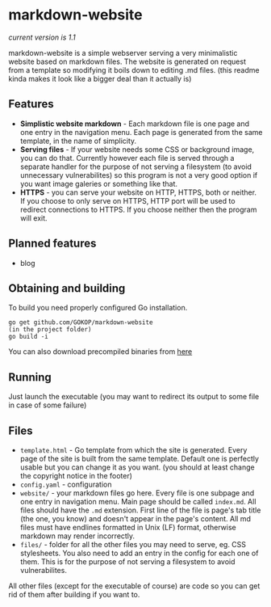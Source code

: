 # markdown-website

*current version is 1.1*

markdown-website is a simple webserver serving a very minimalistic website based on markdown files.
The website is generated on request from a template so modifying it boils down to editing .md files.
(this readme kinda makes it look like a bigger deal than it actually is)

## Features

* **Simplistic website markdown** - Each markdown file is one page and one entry in the navigation menu.
	Each page is generated from the same template, in the name of simplicity.
* **Serving files** - If your website needs some CSS or background image, you can do that.
	Currently however each file is served through a separate handler for the purpose of not serving a filesystem 
	(to avoid unnecessary vulnerabilites)
	so this program is not a very good option if you want image galeries or something like that.
* **HTTPS** - you can serve your website on HTTP, HTTPS, both or neither.
	If you choose to only serve on HTTPS, HTTP port will be used to redirect connections to HTTPS.
	If you choose neither then the program will exit.

## Planned features

* blog

## Obtaining and building
To build you need properly configured Go installation.
```
go get github.com/GOKOP/markdown-website
(in the project folder)
go build -i
```

You can also download precompiled binaries from [here](https://github.com/GOKOP/markdown-website/releases)

## Running
Just launch the executable (you may want to redirect its output to some file in case of some failure)

## Files
* `template.html` - Go template from which the site is generated. 
	Every page of the site is built from the same template.
	Default one is perfectly usable but you can change it as you want.
	(you should at least change the copyright notice in the footer)
* `config.yaml` - configuration
* `website/` - your markdown files go here.
	Every file is one subpage and one entry in navigation menu.
	Main page should be called `index.md`.
	All files should have the `.md` extension.
	First line of the file is page's tab title (the <title></title> one, you know) and doesn't appear in the page's content.
	All md files must have endlines formatted in Unix (LF) format, otherwise markdown may render incorrectly.
* `files/` - folder for all the other files you may need to serve, eg. CSS stylesheets.
	You also need to add an entry in the config for each one of them.
	This is for the purpose of not serving a filesystem to avoid vulnerabilites.

All other files (except for the executable of course) are code so you can get rid of them after building if you want to.
